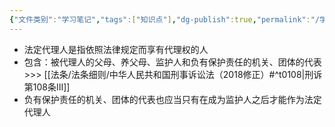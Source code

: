```yaml
---
{"文件类别":"学习笔记","tags":["知识点"],"dg-publish":true,"permalink":"/学习笔记/知识点/刑法法定代理人/","dgPassFrontmatter":true}
---
```


- 法定代理人是指依照法律规定而享有代理权的人
- 包含：被代理人的父母、养父母、监护人和负有保护责任的机关、团体的代表>>> [[法条/法条细则/中华人民共和国刑事诉讼法（2018修正）#^t0108\|刑诉第108条Ⅲ]]
- 负有保护责任的机关、团体的代表也应当只有在成为监护人之后才能作为法定代理人